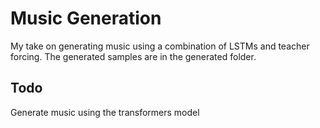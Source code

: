 # Music Generation

My take on generating music using a combination of LSTMs and teacher forcing. The generated samples are in the generated folder.

## Todo

Generate music using the transformers model